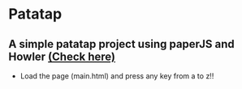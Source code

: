 Patatap
=========
A simple patatap project using paperJS and Howler [(Check here)](https://patatap.com)
-------------------------------------------------------------------------------------
* Load the page (main.html) and press any key from a to z!!

